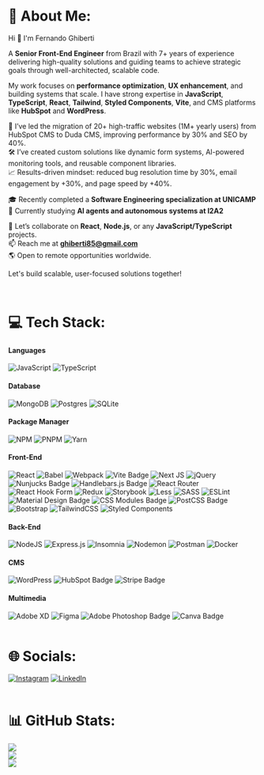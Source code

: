 # 💫 About Me:
Hi 👋 I'm Fernando Ghiberti

A **Senior Front-End Engineer** from Brazil with 7+ years of experience delivering high-quality solutions and guiding teams to achieve strategic goals through well-architected, scalable code.

My work focuses on **performance optimization**, **UX enhancement**, and building systems that scale. I have strong expertise in **JavaScript**, **TypeScript**, **React**, **Tailwind**, **Styled Components**, **Vite**, and CMS platforms like **HubSpot** and **WordPress**.

🚀 I’ve led the migration of 20+ high-traffic websites (1M+ yearly users) from HubSpot CMS to Duda CMS, improving performance by 30% and SEO by 40%.  
🛠️ I’ve created custom solutions like dynamic form systems, AI-powered monitoring tools, and reusable component libraries.  
📈 Results-driven mindset: reduced bug resolution time by 30%, email engagement by +30%, and page speed by +40%.

🎓 Recently completed a **Software Engineering specialization at UNICAMP**  
🧠 Currently studying **AI agents and autonomous systems at I2A2**

💬 Let’s collaborate on **React**, **Node.js**, or any **JavaScript/TypeScript** projects.  
📫 Reach me at **ghiberti85@gmail.com**  
🌎 Open to remote opportunities worldwide.

Let's build scalable, user-focused solutions together!

<br>

# 💻 Tech Stack:

#### Languages
![JavaScript](https://img.shields.io/badge/javascript-%23323330.svg?style=plastic&logo=javascript&logoColor=%23F7DF1E) ![TypeScript](https://img.shields.io/badge/typescript-%23007ACC.svg?style=plastic&logo=typescript&logoColor=white) 


#### Database
![MongoDB](https://img.shields.io/badge/MongoDB-%234ea94b.svg?style=plastic&logo=mongodb&logoColor=white) ![Postgres](https://img.shields.io/badge/postgres-%23316192.svg?style=plastic&logo=postgresql&logoColor=white) ![SQLite](https://img.shields.io/badge/sqlite-%2307405e.svg?style=plastic&logo=sqlite&logoColor=white)


#### Package Manager
![NPM](https://img.shields.io/badge/NPM-%23CB3837.svg?style=plastic&logo=npm&logoColor=white) ![PNPM](https://img.shields.io/badge/pnpm-%234a4a4a.svg?style=plastic&logo=pnpm&logoColor=f69220) ![Yarn](https://img.shields.io/badge/yarn-%232C8EBB.svg?style=plastic&logo=yarn&logoColor=white)


#### Front-End
![React](https://img.shields.io/badge/react-%2320232a.svg?style=plastic&logo=react&logoColor=%2361DAFB) ![Babel](https://img.shields.io/badge/Babel-F9DC3e?style=plastic&logo=babel&logoColor=black) ![Webpack](https://img.shields.io/badge/webpack-%238DD6F9.svg?style=plastic&logo=webpack&logoColor=black) ![Vite Badge](https://img.shields.io/badge/Vite-646CFF?logo=vite&logoColor=fff&style=flat) ![Next JS](https://img.shields.io/badge/Next-black?style=plastic&logo=next.js&logoColor=white) ![jQuery](https://img.shields.io/badge/jquery-%230769AD.svg?style=plastic&logo=jquery&logoColor=white) ![Nunjucks Badge](https://img.shields.io/badge/Nunjucks-1C4913?logo=nunjucks&logoColor=fff&style=flat) ![Handlebars.js Badge](https://img.shields.io/badge/Handlebars.js-000?logo=handlebarsdotjs&logoColor=fff&style=flat) ![React Router](https://img.shields.io/badge/React_Router-CA4245?style=plastic&logo=react-router&logoColor=white) ![React Hook Form](https://img.shields.io/badge/React%20Hook%20Form-%23EC5990.svg?style=plastic&logo=reacthookform&logoColor=white) ![Redux](https://img.shields.io/badge/redux-%23593d88.svg?style=plastic&logo=redux&logoColor=white) ![Storybook](https://img.shields.io/badge/-Storybook-FF4785?style=plastic&logo=storybook&logoColor=white) ![Less](https://img.shields.io/badge/less-2B4C80?style=plastic&logo=less&logoColor=white) ![SASS](https://img.shields.io/badge/SASS-hotpink.svg?style=plastic&logo=SASS&logoColor=white) ![ESLint](https://img.shields.io/badge/ESLint-4B3263?style=plastic&logo=eslint&logoColor=white) ![Material Design Badge](https://img.shields.io/badge/Material%20Design-757575?logo=materialdesign&logoColor=fff&style=flat) ![CSS Modules Badge](https://img.shields.io/badge/CSS%20Modules-000?logo=cssmodules&logoColor=fff&style=flat) ![PostCSS Badge](https://img.shields.io/badge/PostCSS-DD3A0A?logo=postcss&logoColor=fff&style=flat) ![Bootstrap](https://img.shields.io/badge/bootstrap-%238511FA.svg?style=plastic&logo=bootstrap&logoColor=white) ![TailwindCSS](https://img.shields.io/badge/tailwindcss-%2338B2AC.svg?style=plastic&logo=tailwind-css&logoColor=white) ![Styled Components](https://img.shields.io/badge/styled--components-DB7093?style=plastic&logo=styled-components&logoColor=white) 


#### Back-End
![NodeJS](https://img.shields.io/badge/node.js-6DA55F?style=plastic&logo=node.js&logoColor=white) ![Express.js](https://img.shields.io/badge/express.js-%23404d59.svg?style=plastic&logo=express&logoColor=%2361DAFB) ![Insomnia](https://img.shields.io/badge/Insomnia-black?style=plastic&logo=insomnia&logoColor=5849BE) ![Nodemon](https://img.shields.io/badge/NODEMON-%23323330.svg?style=plastic&logo=nodemon&logoColor=%BBDEAD)  ![Postman](https://img.shields.io/badge/Postman-FF6C37?style=plastic&logo=postman&logoColor=white) ![Docker](https://img.shields.io/badge/docker-%230db7ed.svg?style=plastic&logo=docker&logoColor=white)


#### CMS
![WordPress](https://img.shields.io/badge/WordPress-%23117AC9.svg?style=plastic&logo=WordPress&logoColor=white) ![HubSpot Badge](https://img.shields.io/badge/HubSpot-FF7A59?logo=hubspot&logoColor=fff&style=flat) ![Stripe Badge](https://img.shields.io/badge/Stripe-008CDD?logo=stripe&logoColor=fff&style=flat)


#### Multimedia
![Adobe XD](https://img.shields.io/badge/Adobe%20XD-470137?style=plastic&logo=Adobe%20XD&logoColor=#FF61F6) ![Figma](https://img.shields.io/badge/figma-%23F24E1E.svg?style=plastic&logo=figma&logoColor=white) ![Adobe Photoshop Badge](https://img.shields.io/badge/Adobe%20Photoshop-31A8FF?logo=adobephotoshop&logoColor=fff&style=flat) ![Canva Badge](https://img.shields.io/badge/Canva-00C4CC?logo=canva&logoColor=fff&style=flat)
<br><br>

# 🌐 Socials:
[![Instagram](https://img.shields.io/badge/Instagram-%23E4405F.svg?logo=Instagram&logoColor=white)](https://instagram.com/ghiberti85) [![LinkedIn](https://img.shields.io/badge/LinkedIn-%230077B5.svg?logo=linkedin&logoColor=white)](https://linkedin.com/in/fernando-ghiberti) 
<br><br>

# 📊 GitHub Stats:
![](https://github-readme-stats.vercel.app/api?username=ghiberti85&theme=dark&hide_border=false&include_all_commits=true&count_private=true)<br/>
![](https://github-readme-streak-stats.herokuapp.com/?user=ghiberti85&theme=dark&hide_border=false)<br/>
![](https://github-readme-stats.vercel.app/api/top-langs/?username=ghiberti85&theme=dark&hide_border=false&include_all_commits=true&count_private=true&layout=compact)
